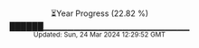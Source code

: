 <p align="center">
⏳Year Progress (22.82 %) <br>
██████▁▁▁▁▁▁▁▁▁▁▁▁▁▁▁▁▁▁▁▁▁▁▁▁ <br>
<sub>Updated: Sun, 24 Mar 2024 12:29:52 GMT</sub>
</p>

